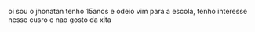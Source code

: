 oi sou o jhonatan tenho 15anos e odeio vim para a escola, tenho interesse nesse cusro e nao gosto da xita

